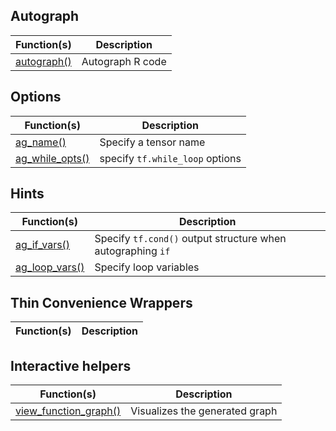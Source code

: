 ## Autograph

Function(s) | Description
------------- |----------------
[autograph()](/reference/tfautograph/autograph.html) | Autograph R code

## Options

Function(s) | Description
------------- |----------------
[ag_name()](/reference/tfautograph/ag_name.html) | Specify a tensor name
[ag_while_opts()](/reference/tfautograph/ag_while_opts.html) | specify <code>tf.while_loop</code> options

## Hints

Function(s) | Description
------------- |----------------
[ag_if_vars()](/reference/tfautograph/ag_if_vars.html) | Specify <code>tf.cond()</code> output structure when autographing <code>if</code>
[ag_loop_vars()](/reference/tfautograph/ag_loop_vars.html) | Specify loop variables

## Thin Convenience Wrappers

Function(s) | Description
------------- |----------------

## Interactive helpers

Function(s) | Description
------------- |----------------
[view_function_graph()](/reference/tfautograph/view_function_graph.html) | Visualizes the generated graph


